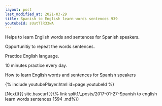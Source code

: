 ```yaml
---
layout: post
last_modified_at: 2021-03-29
title: Spanish to English learn words sentences 939 
youtubeId: sUutTlR33wA
---
```

 
 
Helps to learn English words and sentences for Spanish speakers.

Opportunitiy to repeat the words sentences. 

Practice English language. 
 
10 minutes practice every day. 
 
How to learn English words and sentences for Spanish speakers 
 
{% include youtubePlayer.html id=page.youtubeId %}
 
 
[Next]({{ site.baseurl }}{% link  split1/_posts/2017-01-27-Spanish to english learn words sentences 1594 .md%})
 
